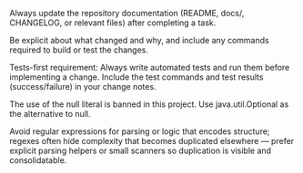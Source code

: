 Always update the repository documentation (README, docs/, CHANGELOG, or relevant files) after completing a task.

Be explicit about what changed and why, and include any commands required to build or test the changes.

Tests-first requirement:
Always write automated tests and run them before implementing a change. Include the test commands and test results (success/failure) in your change notes.

The use of the null literal is banned in this project. Use java.util.Optional as the alternative to null.

Avoid regular expressions for parsing or logic that encodes structure; regexes often hide complexity that becomes duplicated elsewhere — prefer explicit parsing helpers or small scanners so duplication is visible and consolidatable.

